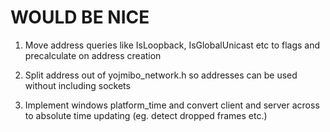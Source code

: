 WOULD BE NICE
=============

1. Move address queries like IsLoopback, IsGlobalUnicast etc to flags and precalculate on address creation

2. Split address out of yojmibo_network.h so addresses can be used without including sockets

3. Implement windows platform_time and convert client and server across to absolute time updating (eg. detect dropped frames etc.)
